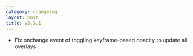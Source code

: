 ```yaml
---
category: changelog
layout: post
title: v0.3.1
---
```


- Fix onchange event of toggling keyframe-based opacity to update all overlays